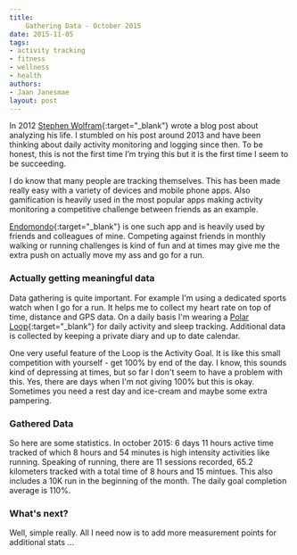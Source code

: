 ```yaml
---
title:
    Gathering Data - October 2015
date: 2015-11-05
tags:
- activity tracking
- fitness
- wellness
- health
authors:
- Jaan Janesmae
layout: post
---
```

In 2012 [Stephen Wolfram][stephenwolfram]{:target="_blank"} wrote a blog post about analyzing his life. I stumbled on his post around 2013 and have been thinking about daily activity monitoring and logging since then. To be honest, this is not the first time I’m trying this but it is the first time I seem to be succeeding. 

I do know that many people are tracking themselves. This has been made really easy with a variety of devices and mobile phone apps. Also gamification is heavily used in the most popular apps making activity monitoring a competitive challenge between friends as an example. 

[Endomondo][endomondo]{:target="_blank"} is one such app and is heavily used by friends and colleagues of mine. Competing against friends in monthly walking or running challenges is kind of fun and at times may give me the extra push on actually move my ass and go for a run. 

### Actually getting meaningful data

Data gathering is quite important. For example I'm using a dedicated sports watch when I go for a run. It helps me to collect my heart rate on top of time, distance and GPS data. On a daily basis I'm wearing a [Polar Loop][polarloop]{:target="_blank"} for daily activity and sleep tracking. Additional data is collected by keeping a private diary and up to date calendar.

One very useful feature of the Loop is the Activity Goal. It is like this small competition with yourself - get 100% by end of the day. I know, this sounds kind of depressing at times, but so far I don't seem to have a problem with this. Yes, there are days when I'm not giving 100% but this is okay. Sometimes you need a rest day and ice-cream and maybe some extra pampering.

### Gathered Data

So here are some statistics. In october 2015: 6 days 11 hours active time tracked of which 8 hours and 54 minutes is high intensity activities like running. Speaking of running, there are 11 sessions recorded, 65.2 kilometers tracked with a total time of 8 hours and 15 mintues. This also includes a 10K run in the beginning of the month. The daily goal completion average is 110%.

### What's next?

Well, simple really. All I need now is to add more measurement points for additional stats ...


[stephenwolfram]:   http://blog.stephenwolfram.com/2012/03/the-personal-analytics-of-my-life/
[endomondo]:        https://www.endomondo.com
[polarloop]:        http://www.polar.com/en/products/get_active/fitness_crosstraining/loop